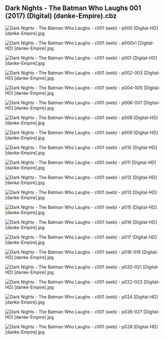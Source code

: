 ## Dark Nights - The Batman Who Laughs 001 (2017) (Digital) (danke-Empire).cbz

![Dark Nights - The Batman Who Laughs - c001 (web) - p000 [Digital-HD] [danke-Empire].jpg](https://wx1.sinaimg.cn/large/6a9fdecagy1flob9sz4xtj21j82cw1kx.jpg)

![Dark Nights - The Batman Who Laughs - c001 (web) - p000x1 [Digital-HD] [danke-Empire].jpg](https://wx1.sinaimg.cn/large/6a9fdecagy1flob9wzjg2j21j72cwqse.jpg)

![Dark Nights - The Batman Who Laughs - c001 (web) - p001 [Digital-HD] [danke-Empire].jpg](https://wx1.sinaimg.cn/large/6a9fdecagy1floba10p8lj21j82cwhc4.jpg)

![Dark Nights - The Batman Who Laughs - c001 (web) - p002-003 [Digital-HD] [danke-Empire].jpg](https://wx1.sinaimg.cn/large/6a9fdecagy1floba8cpg4j21kw17r4qq.jpg)

![Dark Nights - The Batman Who Laughs - c001 (web) - p004-005 [Digital-HD] [danke-Empire].jpg](https://wx1.sinaimg.cn/large/6a9fdecagy1flobaim2g7j21kw17r7wi.jpg)

![Dark Nights - The Batman Who Laughs - c001 (web) - p006-007 [Digital-HD] [danke-Empire].jpg](https://wx1.sinaimg.cn/large/6a9fdecagy1flobawu6m6j21kw17ru0x.jpg)

![Dark Nights - The Batman Who Laughs - c001 (web) - p008 [Digital-HD] [danke-Empire].jpg](https://wx1.sinaimg.cn/large/6a9fdecagy1flobb37lnbj21j82cw4qp.jpg)

![Dark Nights - The Batman Who Laughs - c001 (web) - p009 [Digital-HD] [danke-Empire].jpg](https://wx1.sinaimg.cn/large/6a9fdecagy1flobbck8gyj21j82cwe81.jpg)

![Dark Nights - The Batman Who Laughs - c001 (web) - p010 [Digital-HD] [danke-Empire].jpg](https://wx1.sinaimg.cn/large/6a9fdecagy1flobbk5t2cj21j82cwb29.jpg)

![Dark Nights - The Batman Who Laughs - c001 (web) - p011 [Digital-HD] [danke-Empire].jpg](https://wx1.sinaimg.cn/large/6a9fdecagy1flobbv5nyxj21j82cw4qp.jpg)

![Dark Nights - The Batman Who Laughs - c001 (web) - p012 [Digital-HD] [danke-Empire].jpg](https://wx1.sinaimg.cn/large/6a9fdecagy1flobbzinwpj21j82cw1kx.jpg)

![Dark Nights - The Batman Who Laughs - c001 (web) - p013 [Digital-HD] [danke-Empire].jpg](https://wx1.sinaimg.cn/large/6a9fdecagy1flobcazkh2j21j82cw1kx.jpg)

![Dark Nights - The Batman Who Laughs - c001 (web) - p015 [Digital-HD] [danke-Empire].jpg](https://wx1.sinaimg.cn/large/6a9fdecagy1flobcfipkpj21j82cwkjl.jpg)

![Dark Nights - The Batman Who Laughs - c001 (web) - p016 [Digital-HD] [danke-Empire].jpg](https://wx1.sinaimg.cn/large/6a9fdecagy1flobcnqtjpj21j82cw4qp.jpg)

![Dark Nights - The Batman Who Laughs - c001 (web) - p017 [Digital-HD] [danke-Empire].jpg](https://wx1.sinaimg.cn/large/6a9fdecagy1flobcvsnb9j21j82cw4qp.jpg)

![Dark Nights - The Batman Who Laughs - c001 (web) - p018-019 [Digital-HD] [danke-Empire].jpg](https://wx1.sinaimg.cn/large/6a9fdecagy1flobd3qieoj21kw17r7wi.jpg)

![Dark Nights - The Batman Who Laughs - c001 (web) - p020-021 [Digital-HD] [danke-Empire].jpg](https://wx1.sinaimg.cn/large/6a9fdecagy1flobdqrxvdj21kw17rb2a.jpg)

![Dark Nights - The Batman Who Laughs - c001 (web) - p022-023 [Digital-HD] [danke-Empire].jpg](https://wx1.sinaimg.cn/large/6a9fdecagy1flobe26w08j21kw17rkjm.jpg)

![Dark Nights - The Batman Who Laughs - c001 (web) - p024 [Digital-HD] [danke-Empire].jpg](https://wx1.sinaimg.cn/large/6a9fdecagy1flobechl0aj21j82cw1kx.jpg)

![Dark Nights - The Batman Who Laughs - c001 (web) - p026-027 [Digital-HD] [danke-Empire].jpg](https://wx1.sinaimg.cn/large/6a9fdecagy1flobempwptj21kw17rqv5.jpg)

![Dark Nights - The Batman Who Laughs - c001 (web) - p028 [Digital-HD] [danke-Empire].jpg](https://wx1.sinaimg.cn/large/6a9fdecagy1flobeqcx9uj21j82cwe5f.jpg)
